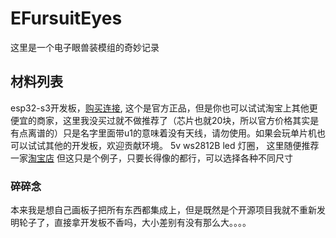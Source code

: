# EFursuitEyes
这里是一个电子眼兽装模组的奇妙记录  
## 材料列表  
esp32-s3开发板，[购买连接](https://item.taobao.com/item.htm?abbucket=5&id=653155344338&ns=1&pisk=gegsEecesOX14V9mxAAUFD-yLE4bhB8PCsNxZjQNMPUTHDGohRRDjPoQhvHQBNRMjoejIPEmb-yahrGmFBJyzUlisrqvUL8rw5RI2PFODSQ9MwF8iBPOCezM6r4vUKsFklY7oYD-_qIOvWe3GSFAkxUK97F7k5ITMBwLG7jABxHx9BNYZSBYXZFdp5V_kiFTByQLaSbAkReO9BN0p-UYkxUKg2WQghNx1Cw1iuR6hsh_dZQxRWd0efTFuWgL1cwS627AksV_f8hTpL43IqZKiogciZZ-60D0wAB9h-0I9Vn-epSaB0NjamG9WwUZSfn8D4pcDYashu3TAsQ_Jy2_RW3Jgg2ERRkx5kdPPozKzuUtYHva0PNSHVD1GZH-Tbugxq95p-maZyFjoQIbhoIyBayW8bjfOubbO8RBOijmQF-Aoxxkz-rTt5LyOB6CmlF3O8ABOOs4XWVtWBOCQi1..&priceTId=undefined&skuId=5283400581750&spm=a21n57.1.hoverItem.5&utparam=%7B%22aplus_abtest%22%3A%228b55a7c19a9fce0f8f6c127778072c80%22%7D&xxc=taobaoSearch), 这个是官方正品，但是你也可以试试淘宝上其他更便宜的商家，这里我没买过就不做推荐了（芯片也就20块，所以官方价格其实是有点离谱的）只是名字里面带u1的意味着没有天线，请勿使用。如果会玩单片机也可以试试其他的开发板，欢迎贡献环境。
5v ws2812B led 灯圈， 这里随便推荐一家[淘宝店](https://item.taobao.com/item.htm?abbucket=5&id=625291039579&ns=1&pisk=gSjrEhG5TuErbIWNGGxEbtgtw9KJ1HP_4MOBK9XHFQAkN9vHYsfQeQ63w6Sei9Q7eeN-LYIV_Di7wzBnYHt315Z_fTBWvHV6SB5nGYpBCpmoO4qmmH9U4SajGTBJvBDjtP_ceXPRNqDkKB22mpJptHYk-IXDMpgkt6AkojvwBHxHx6AmipJkEXAnqxqDMd9nre0kmtvHU4cor6X03pdDtHYogPfhwmR2rJ4EBzL-Q0xHsTAqxcl9NUDlH2iKvM9kzGBegK9f0L8y_EEa1qslG9j52EUrrHBf767hsSgWZNJNgF_z_05NwpXeK_rtQIjPLi8Rlb0kQ3RySgYgYRB2-ZS2VgVKWt62ZF-flrFWR35PWCLukSCF3Q1h4EczGB_1hgYVsSiV9e7hVnjuilSzvXpDcqIdzX0erKp21-yVbhwZPX3QqauKJEzv3CwTB23prK9218eSJ2LV8KR_Ig1..&priceTId=2100c87a17390906021876466e0c69&skuId=4597954843721&spm=a21n57.1.hoverItem.23&utparam=%7B%22aplus_abtest%22%3A%22c62c9f8ef80b075503342ec9e446ce12%22%7D&xxc=taobaoSearch) 但这只是个例子，只要长得像的都行，可以选择各种不同尺寸

### 碎碎念
本来我是想自己画板子把所有东西都集成上，但是既然是个开源项目我就不重新发明轮子了，直接拿开发板不香吗，大小差别有没有那么大。。。。
